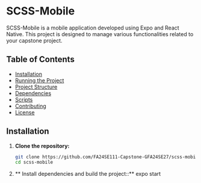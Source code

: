 # SCSS-Mobile

SCSS-Mobile is a mobile application developed using Expo and React Native. This project is designed to manage various functionalities related to your capstone project. 

## Table of Contents

- [Installation](#installation)
- [Running the Project](#running-the-project)
- [Project Structure](#project-structure)
- [Dependencies](#dependencies)
- [Scripts](#scripts)
- [Contributing](#contributing)
- [License](#license)

## Installation

1. **Clone the repository:**

   ```bash
   git clone https://github.com/FA24SE111-Capstone-GFA24SE27/scss-mobile.git
   cd scss-mobile
2. ** Install dependencies and build the project::**
   expo start
